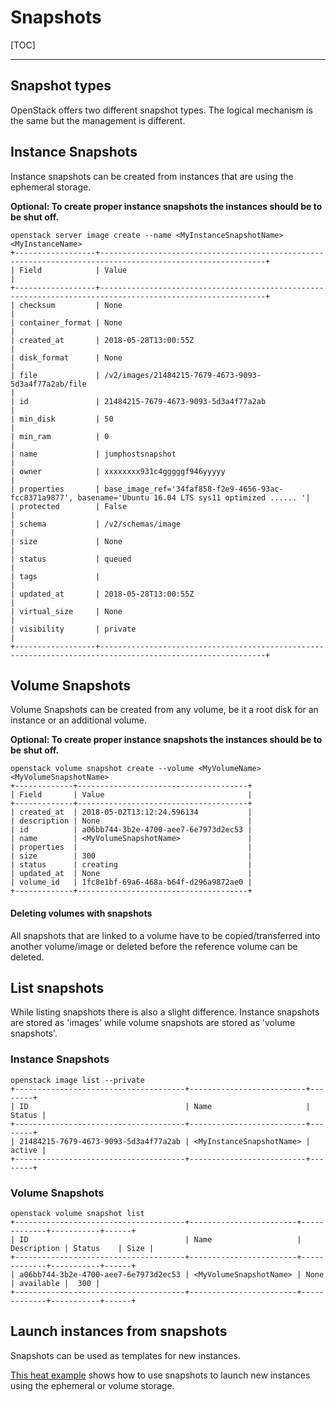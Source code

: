 # Snapshots

[TOC]

---
## Snapshot types

OpenStack offers two different snapshot types. The logical mechanism is the same but the management is different.

## Instance Snapshots
Instance snapshots can be created from instances that are using the ephemeral storage.

**Optional: To create proper instance snapshots the instances should be to be shut off.**

```
openstack server image create --name <MyInstanceSnapshotName> <MyInstanceName>
+------------------+-----------------------------------------------------------------------------------------------------------+
| Field            | Value                                                                                                     |                  
+------------------+-----------------------------------------------------------------------------------------------------------+
| checksum         | None                                                                                                      |
| container_format | None                                                                                                      |                        
| created_at       | 2018-05-28T13:00:55Z                                                                                      |                                                                                                                                                                                     
| disk_format      | None                                                                                                      |                                                                                                                                                                                     
| file             | /v2/images/21484215-7679-4673-9093-5d3a4f77a2ab/file                                                      |                                                                                                                                                                                     
| id               | 21484215-7679-4673-9093-5d3a4f77a2ab                                                                      |                                                                                                                                                                                     
| min_disk         | 50                                                                                                        |                                                                                                                                                                                     
| min_ram          | 0                                                                                                         |                                                                                                                                                                                     
| name             | jumphostsnapshot                                                                                          |                                                                                                                                                                                     
| owner            | xxxxxxxx931c4gggggf946yyyyy                                                                               |                                                                                                                                                                                    
| properties       | base_image_ref='34faf858-f2e9-4656-93ac-fcc8371a9877', basename='Ubuntu 16.04 LTS sys11 optimized ...... '|
| protected        | False                                                                                                     |                                                                                                                                                                                     
| schema           | /v2/schemas/image                                                                                         |                                                                                                                                                                                     
| size             | None                                                                                                      |                                                                                                                                                                                     
| status           | queued                                                                                                    |                                                                                                                                                                                     
| tags             |                                                                                                           |                                                                                                                                                                                     
| updated_at       | 2018-05-28T13:00:55Z                                                                                      |                                                                                                                                                                                     
| virtual_size     | None                                                                                                      |                                                                                                                                                                                     
| visibility       | private                                                                                                   |                                                                                                                                                                                     
+------------------+-----------------------------------------------------------------------------------------------------------+
```

## Volume Snapshots
Volume Snapshots can be created from any volume, be it a root disk for an instance or an additional volume.

**Optional: To create proper instance snapshots the instances should be to be shut off.**

```
openstack volume snapshot create --volume <MyVolumeName> <MyVolumeSnapshotName>
+-------------+--------------------------------------+
| Field       | Value                                |
+-------------+--------------------------------------+
| created_at  | 2018-05-02T13:12:24.596134           |
| description | None                                 |
| id          | a06bb744-3b2e-4700-aee7-6e7973d2ec53 |
| name        | <MyVolumeSnapshotName>               |
| properties  |                                      |
| size        | 300                                  |
| status      | creating                             |
| updated_at  | None                                 |
| volume_id   | 1fc8e1bf-69a6-468a-b64f-d296a9872ae0 |
+-------------+--------------------------------------+
```

<div class="alert alert-dismissible alert-info">
    <h4 class="alert-heading">Deleting volumes with snapshots</h4>
    All snapshots that are linked to a volume have to be copied/transferred into another 
    volume/image or deleted before the reference volume can be deleted.
</div>

## List snapshots

While listing snapshots there is also a slight difference. Instance snapshots are stored as 
'images' while volume snapshots are stored as 'volume snapshots'.

### Instance Snapshots
````
openstack image list --private
+--------------------------------------+--------------------------+--------+
| ID                                   | Name                     | Status |
+--------------------------------------+--------------------------+--------+
| 21484215-7679-4673-9093-5d3a4f77a2ab | <MyInstanceSnapshotName> | active |
+--------------------------------------+--------------------------+--------+
````

### Volume Snapshots
````
openstack volume snapshot list
+--------------------------------------+------------------------+-------------+-----------+------+
| ID                                   | Name                   | Description | Status    | Size |
+--------------------------------------+------------------------+-------------+-----------+------+
| a06bb744-3b2e-4700-aee7-6e7973d2ec53 | <MyVolumeSnapshotName> | None        | available |  300 |
+--------------------------------------+------------------------+-------------+-----------+------+
````

## Launch instances from snapshots

Snapshots can be used as templates for new instances.

[This heat example](https://github.com/syseleven/heat-examples/tree/master/singleServerFromSnapshot) shows 
how to use snapshots to launch new instances using the ephemeral or volume storage.

